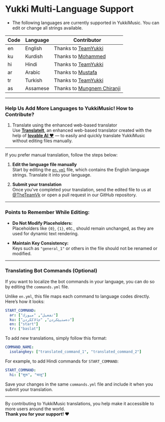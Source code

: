 # Yukki Multi-Language Support

- The following languages are currently supported in YukkiMusic. You can edit or change all strings available.

| Code | Language | Contributor |
|------|----------|-------------|
| en   | English  | Thanks to [TeamYukki](https://t.me/TeamYukki) |
| ku   | Kurdish  | Thanks to [Mohammed](https://t.me/IQ7amo) |
| hi   | Hindi    | Thanks to [TeamYukki](https://t.me/TeamYukki) |
| ar   | Arabic   | Thanks to [Mustafa](https://t.me/tr_4z) |
| tr   | Turkish  | Thanks to [TeamYukki](https://t.me/TeamYukki) |
| as   | Assamese | Thanks to [Mungnem Chiranji](https://t.me/ChiranjibKoch) |

---

### Help Us Add More Languages to YukkiMusic! How to Contribute?

1. Translate using the enhanced web-based translator  
   Use [**TranslateIt**](https://vivekkumar-in.github.io/translateit), an enhanced web-based translator created with the help of [**lovable AI ❤️**](https://loveable.dev) — to easily and quickly translate YukkiMusic without editing files manually.

---

If you prefer manual translation, follow the steps below:

1. **Edit the language file manually**  
   Start by editing the [`en.yml`](https://github.com/TheTeamVivek/YukkiMusic/blob/master/strings%2Flangs%2Fen.yml) file, which contains the English language strings. Translate it into your language.

2. **Submit your translation**  
   Once you've completed your translation, send the edited file to us at [@TheTeamVk](https://t.me/TheTeamVk) or open a pull request in our GitHub repository.

---

### Points to Remember While Editing:

- **Do Not Modify Placeholders:**  
  Placeholders like `{0}`, `{1}`, etc., should remain unchanged, as they are used for dynamic text rendering.

- **Maintain Key Consistency:**  
  Keys such as `"general_1"` or others in the file should not be renamed or modified.

---

### Translating Bot Commands (Optional)

If you want to localize the bot commands in your language, you can do so by editing the `commands.yml` file.

Unlike `en.yml`, this file maps each command to language codes directly. Here’s how it looks:

```yaml
START_COMMAND:
  ar: ["تفعيل", "ميوزك"]
  ku: ["دەستپێکردن", "چالاککردن"]
  en: ["start"]
  tr: ["baslat"]
```

To add new translations, simply follow this format:

```yaml
COMMAND_NAME:
  isolangkey: ["translated_command_1", "translated_command_2"]
```

For example, to add Hindi commands for `START_COMMAND`:

```yaml
START_COMMAND:
  hi: ["शुरू", "चालू"]
```

Save your changes in the same `commands.yml` file and include it when you submit your translation.

---

By contributing to YukkiMusic translations, you help make it accessible to more users around the world.  
**Thank you for your support! ❤️**
